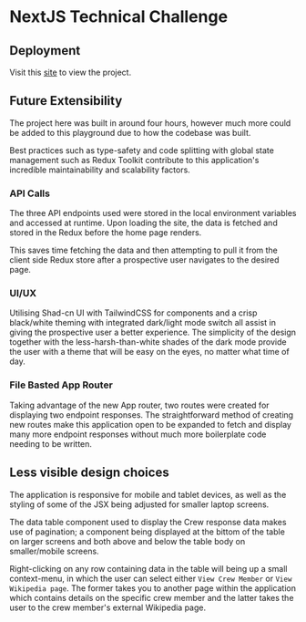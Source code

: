 # NextJS Technical Challenge

## Deployment

Visit this [site](https://spacex-api-playground.vercel.app/) to view the project.

## Future Extensibility

The project here was built in around four hours, however much more could be added to this playground due to how the codebase was built.

Best practices such as type-safety and code splitting with global state management such as Redux Toolkit contribute to this application's incredible maintainability and scalability factors.

### API Calls

The three API endpoints used were stored in the local environment variables and accessed at runtime. Upon loading the site, the data is fetched and stored in the Redux before the home page renders.

This saves time fetching the data and then attempting to pull it from the client side Redux store after a prospective user navigates to the desired page.

### UI/UX

Utilising Shad-cn UI with TailwindCSS for components and a crisp black/white theming with integrated dark/light mode switch all assist in giving the prospective user a better experience. The simplicity of the design together with the less-harsh-than-white shades of the dark mode provide the user with a theme that will be easy on the eyes, no matter what time of day.

### File Basted App Router

Taking advantage of the new App router, two routes were created for displaying two endpoint responses. The straightforward method of creating new routes make this application open to be expanded to fetch and display many more endpoint responses without much more boilerplate code needing to be written.

## Less visible design choices

The application is responsive for mobile and tablet devices, as well as the styling of some of the JSX being adjusted for smaller laptop screens.

The data table component used to display the Crew response data makes use of pagination; a component being displayed at the bittom of the table on larger screens and both above and below the table body on smaller/mobile screens.

Right-clicking on any row containing data in the table will being up a small context-menu, in which the user can select either `View Crew Member` or `View Wikipedia page`. The former takes you to another page within the application which contains details on the specific crew member and the latter takes the user to the crew member's external Wikipedia page.
